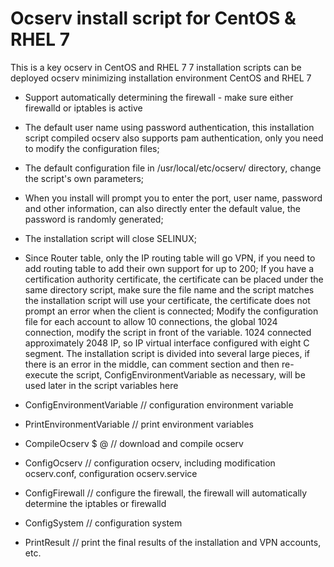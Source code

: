 Ocserv install script for CentOS & RHEL 7
=======================================
This is a key ocserv in CentOS and RHEL 7 7 installation scripts can be deployed ocserv minimizing installation environment CentOS and RHEL 7

* Support automatically determining the firewall - make sure either firewalld or iptables is active
* The default user name using password authentication, this installation script compiled ocserv also supports pam authentication, only you need to modify the configuration files;
* The default configuration file in /usr/local/etc/ocserv/ directory, change the script's own parameters;
* When you install will prompt you to enter the port, user name, password and other information, can also directly enter the default value, the password is randomly generated;
* The installation script will close SELINUX;
* Since Router table, only the IP routing table will go VPN, if you need to add routing table to add their own support for up to 200;
If you have a certification authority certificate, the certificate can be placed under the same directory script, make sure the file name and the script matches the installation script will use your certificate, the certificate does not prompt an error when the client is connected;
Modify the configuration file for each account to allow 10 connections, the global 1024 connection, modify the script in front of the variable. 1024 connected approximately 2048 IP, so IP virtual interface configured with eight C segment.
The installation script is divided into several large pieces, if there is an error in the middle, can comment section and then re-execute the script, ConfigEnvironmentVariable as necessary, will be used later in the script variables here

* ConfigEnvironmentVariable // configuration environment variable
* PrintEnvironmentVariable // print environment variables
* CompileOcserv $ @ // download and compile ocserv
* ConfigOcserv // configuration ocserv, including modification ocserv.conf, configuration ocserv.service
* ConfigFirewall // configure the firewall, the firewall will automatically determine the iptables or firewalld
* ConfigSystem // configuration system
* PrintResult // print the final results of the installation and VPN accounts, etc.
